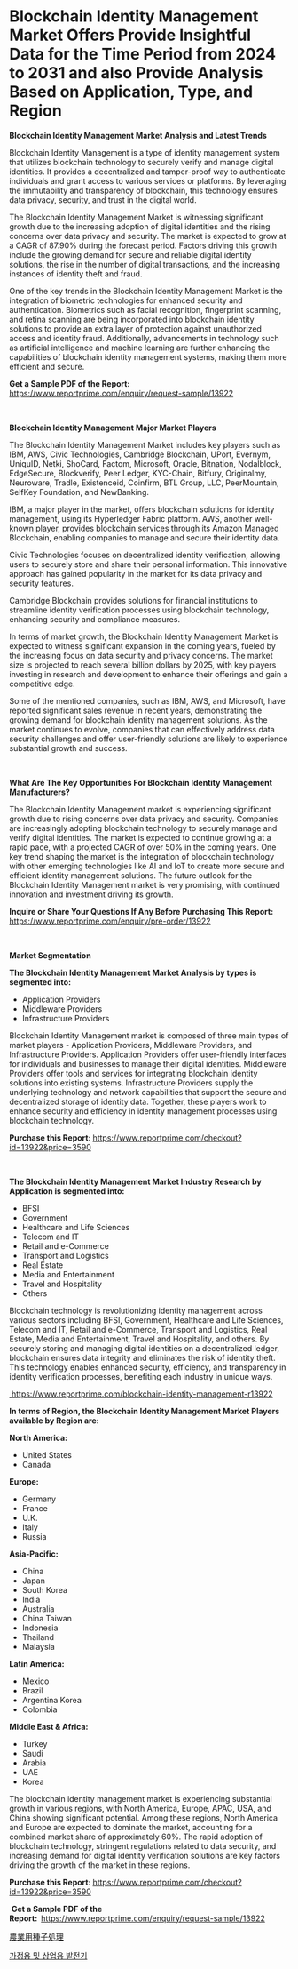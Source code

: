 <p><h1>Blockchain Identity Management Market Offers Provide Insightful Data for the Time Period from 2024 to 2031 and also Provide Analysis Based on Application, Type, and Region</h1></p><p><strong>Blockchain Identity Management Market Analysis and Latest Trends</strong></p>
<p><p>Blockchain Identity Management is a type of identity management system that utilizes blockchain technology to securely verify and manage digital identities. It provides a decentralized and tamper-proof way to authenticate individuals and grant access to various services or platforms. By leveraging the immutability and transparency of blockchain, this technology ensures data privacy, security, and trust in the digital world.</p><p>The Blockchain Identity Management Market is witnessing significant growth due to the increasing adoption of digital identities and the rising concerns over data privacy and security. The market is expected to grow at a CAGR of 87.90% during the forecast period. Factors driving this growth include the growing demand for secure and reliable digital identity solutions, the rise in the number of digital transactions, and the increasing instances of identity theft and fraud.</p><p>One of the key trends in the Blockchain Identity Management Market is the integration of biometric technologies for enhanced security and authentication. Biometrics such as facial recognition, fingerprint scanning, and retina scanning are being incorporated into blockchain identity solutions to provide an extra layer of protection against unauthorized access and identity fraud. Additionally, advancements in technology such as artificial intelligence and machine learning are further enhancing the capabilities of blockchain identity management systems, making them more efficient and secure.</p></p>
<p><strong>Get a Sample PDF of the Report:&nbsp;</strong> <a href="https://www.reportprime.com/enquiry/request-sample/13922">https://www.reportprime.com/enquiry/request-sample/13922</a></p>
<p>&nbsp;</p>
<p><strong>Blockchain Identity Management Major Market Players</strong></p>
<p><p>The Blockchain Identity Management Market includes key players such as IBM, AWS, Civic Technologies, Cambridge Blockchain, UPort, Evernym, UniquID, Netki, ShoCard, Factom, Microsoft, Oracle, Bitnation, Nodalblock, EdgeSecure, Blockverify, Peer Ledger, KYC-Chain, Bitfury, Originalmy, Neuroware, Tradle, Existenceid, Coinfirm, BTL Group, LLC, PeerMountain, SelfKey Foundation, and NewBanking.</p><p>IBM, a major player in the market, offers blockchain solutions for identity management, using its Hyperledger Fabric platform. AWS, another well-known player, provides blockchain services through its Amazon Managed Blockchain, enabling companies to manage and secure their identity data.</p><p>Civic Technologies focuses on decentralized identity verification, allowing users to securely store and share their personal information. This innovative approach has gained popularity in the market for its data privacy and security features.</p><p>Cambridge Blockchain provides solutions for financial institutions to streamline identity verification processes using blockchain technology, enhancing security and compliance measures.</p><p>In terms of market growth, the Blockchain Identity Management Market is expected to witness significant expansion in the coming years, fueled by the increasing focus on data security and privacy concerns. The market size is projected to reach several billion dollars by 2025, with key players investing in research and development to enhance their offerings and gain a competitive edge.</p><p>Some of the mentioned companies, such as IBM, AWS, and Microsoft, have reported significant sales revenue in recent years, demonstrating the growing demand for blockchain identity management solutions. As the market continues to evolve, companies that can effectively address data security challenges and offer user-friendly solutions are likely to experience substantial growth and success.</p></p>
<p>&nbsp;</p>
<p><strong>What Are The Key Opportunities For Blockchain Identity Management Manufacturers?</strong></p>
<p><p>The Blockchain Identity Management market is experiencing significant growth due to rising concerns over data privacy and security. Companies are increasingly adopting blockchain technology to securely manage and verify digital identities. The market is expected to continue growing at a rapid pace, with a projected CAGR of over 50% in the coming years. One key trend shaping the market is the integration of blockchain technology with other emerging technologies like AI and IoT to create more secure and efficient identity management solutions. The future outlook for the Blockchain Identity Management market is very promising, with continued innovation and investment driving its growth.</p></p>
<p><strong>Inquire or Share Your Questions If Any Before Purchasing This Report:</strong> <a href="https://www.reportprime.com/enquiry/pre-order/13922">https://www.reportprime.com/enquiry/pre-order/13922</a></p>
<p>&nbsp;</p>
<p><strong>Market Segmentation</strong></p>
<p><strong>The Blockchain Identity Management Market Analysis by types is segmented into:</strong></p>
<p><ul><li>Application Providers</li><li>Middleware Providers</li><li>Infrastructure Providers</li></ul></p>
<p><p>Blockchain Identity Management market is composed of three main types of market players - Application Providers, Middleware Providers, and Infrastructure Providers. Application Providers offer user-friendly interfaces for individuals and businesses to manage their digital identities. Middleware Providers offer tools and services for integrating blockchain identity solutions into existing systems. Infrastructure Providers supply the underlying technology and network capabilities that support the secure and decentralized storage of identity data. Together, these players work to enhance security and efficiency in identity management processes using blockchain technology.</p></p>
<p><strong>Purchase this Report:&nbsp;</strong><a href="https://www.reportprime.com/checkout?id=13922&price=3590">https://www.reportprime.com/checkout?id=13922&price=3590</a></p>
<p>&nbsp;</p>
<p><strong>The Blockchain Identity Management Market Industry Research by Application is segmented into:</strong></p>
<p><ul><li>BFSI</li><li>Government</li><li>Healthcare and Life Sciences</li><li>Telecom and IT</li><li>Retail and e-Commerce</li><li>Transport and Logistics</li><li>Real Estate</li><li>Media and Entertainment</li><li>Travel and Hospitality</li><li>Others</li></ul></p>
<p><p>Blockchain technology is revolutionizing identity management across various sectors including BFSI, Government, Healthcare and Life Sciences, Telecom and IT, Retail and e-Commerce, Transport and Logistics, Real Estate, Media and Entertainment, Travel and Hospitality, and others. By securely storing and managing digital identities on a decentralized ledger, blockchain ensures data integrity and eliminates the risk of identity theft. This technology enables enhanced security, efficiency, and transparency in identity verification processes, benefiting each industry in unique ways.</p></p>
<p><a href="https://www.reportprime.com/blockchain-identity-management-r13922">&nbsp;https://www.reportprime.com/blockchain-identity-management-r13922</a></p>
<p><strong>In terms of Region, the Blockchain Identity Management Market Players available by Region are:</strong></p>
<p>
    <p> <strong> North America: </strong>
        <ul>
            <li>United States</li>
            <li>Canada</li>
        </ul>
        </p> 
    <p> <strong> Europe: </strong>
        <ul>
            <li>Germany</li>
            <li>France</li>
            <li>U.K.</li>
            <li>Italy</li>
            <li>Russia</li>
        </ul>
        </p> 
    <p> <strong> Asia-Pacific: </strong>
        <ul>
            <li>China</li>
            <li>Japan</li>
            <li>South Korea</li>
            <li>India</li>
            <li>Australia</li>
            <li>China Taiwan</li>
            <li>Indonesia</li>
            <li>Thailand</li>
            <li>Malaysia</li>
        </ul>
        </p> 
    <p> <strong> Latin America: </strong>
        <ul>
            <li>Mexico</li>
            <li>Brazil</li>
            <li>Argentina Korea</li>
            <li>Colombia</li>
        </ul>
        </p> 
    <p> <strong> Middle East & Africa: </strong>
        <ul>
            <li>Turkey</li>
            <li>Saudi</li>
            <li>Arabia</li>
            <li>UAE</li>
            <li>Korea</li>
        </ul>
    </p>
    </p>
<p><p>The blockchain identity management market is experiencing substantial growth in various regions, with North America, Europe, APAC, USA, and China showing significant potential. Among these regions, North America and Europe are expected to dominate the market, accounting for a combined market share of approximately 60%. The rapid adoption of blockchain technology, stringent regulations related to data security, and increasing demand for digital identity verification solutions are key factors driving the growth of the market in these regions.</p></p>
<p><strong>Purchase this Report: </strong><a href="https://www.reportprime.com/checkout?id=13922&price=3590">https://www.reportprime.com/checkout?id=13922&price=3590</a></p>
<p>&nbsp;<strong>Get a Sample PDF of the Report:&nbsp;&nbsp;</strong><a href="https://www.reportprime.com/enquiry/request-sample/13922">https://www.reportprime.com/enquiry/request-sample/13922</a></p>
<p><strong></strong></p>
<p><p><a href="https://github.com/sghwr779811674/Market-Research-Report-List-4/blob/main/977729986785.md">農業用種子処理</a></p><p><a href="https://github.com/vdhdwjyp90142/Market-Research-Report-List-4/blob/main/5780113107563.md">가정용 및 상업용 발전기</a></p></p>